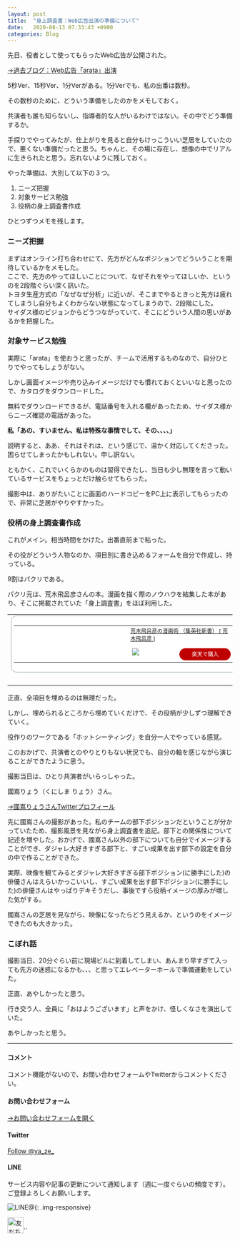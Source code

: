 ```yaml
---
layout: post
title:  "身上調査書：Web広告出演の準備について"
date:   2020-08-13 07:33:43 +0900
categories: Blog
---
```






先日、役者として使ってもらったWeb広告が公開された。

[→過去ブログ：Web広告「arata」出演]({{site.baseurl}}/blog/2020/07/27/ArataCydas)

5秒Ver、15秒Ver、1分Verがある。1分Verでも、私の出番は数秒。

その数秒のために、どういう準備をしたのかをメモしておく。



共演者も誰も知らないし、指導者的な人がいるわけではない。その中でどう準備するか。

手探りでやってみたが、仕上がりを見ると自分もけっこういい芝居をしていたので、悪くない準備だったと思う。ちゃんと、その場に存在し、想像の中でリアルに生きられたと思う。忘れないように残しておく。

やった準備は、大別して以下の３つ。

1. ニーズ把握
2. 対象サービス勉強
3. 役柄の身上調査書作成

ひとつずつメモを残します。



### ニーズ把握

まずはオンライン打ち合わせにて、先方がどんなポジションでどういうことを期待しているかをメモした。  
ここで、先方のやってほしいことについて、なぜそれをやってほしいか、というのを2段階ぐらい深く訊いた。  
トヨタ生産方式の「なぜなぜ分析」に近いが、そこまでやるときっと先方は疲れてしまうし自分もよくわからない状態になってしまうので、2段階にした。  
サイダス様のビジョンからどうつながっていて、そこにどういう人間の思いがあるかを把握した。



### 対象サービス勉強

実際に「arata」を使おうと思ったが、チームで活用するものなので、自分ひとりでやってもしょうがない。  

しかし画面イメージや売り込みイメージだけでも慣れておくといいなと思ったので、カタログをダウンロードした。  

無料でダウンロードできるが、電話番号を入れる欄があったため、サイダス様からニーズ確認の電話があった。  

**私「あの、すいません、私は特殊な事情でして、その、、、、」**  

説明すると、ああ、それはそれは、という感じで、温かく対応してくださった。困らせてしまったかもしれない。申し訳ない。  

ともかく、これでいくらかのものは習得できたし、当日も少し無理を言って動いているサービスをちょっとだけ触らせてもらった。  

撮影中は、ありがたいことに画面のハードコピーをPC上に表示してもらったので、非常に芝居がやりやすかった。  



### 役柄の身上調査書作成

これがメイン。相当時間をかけた。出番直前まで粘った。

その役がどういう人物なのか、項目別に書き込めるフォームを自分で作成し、持っている。

9割はパクリである。

パクリ元は、荒木飛呂彦さんの本。漫画を描く際のノウハウを結集した本があり、そこに掲載されていた「身上調査書」をほぼ利用した。

<table border="0" cellpadding="0" cellspacing="0"><tr><td><div style="border:1px solid #95a5a6;border-radius:.75rem;background-color:#FFFFFF;width:504px;margin:0px;padding:5px;text-align:center;overflow:hidden;"><table><tr><td style="width:240px"><a href="https://hb.afl.rakuten.co.jp/ichiba/1ca5f605.82ce4061.1ca5f606.c59d51f1/_RTLink9366?pc=https%3A%2F%2Fitem.rakuten.co.jp%2Fbook%2F13173691%2F&link_type=picttext&ut=eyJwYWdlIjoiaXRlbSIsInR5cGUiOiJwaWN0dGV4dCIsInNpemUiOiIyNDB4MjQwIiwibmFtIjoxLCJuYW1wIjoicmlnaHQiLCJjb20iOjEsImNvbXAiOiJkb3duIiwicHJpY2UiOjAsImJvciI6MSwiY29sIjoxLCJiYnRuIjoxLCJwcm9kIjowfQ%3D%3D" target="_blank" rel="nofollow sponsored noopener" style="word-wrap:break-word;"  ><img src="https://hbb.afl.rakuten.co.jp/hgb/1ca5f605.82ce4061.1ca5f606.c59d51f1/?me_id=1213310&item_id=17380407&pc=https%3A%2F%2Fthumbnail.image.rakuten.co.jp%2F%400_mall%2Fbook%2Fcabinet%2F7804%2F9784087207804.jpg%3F_ex%3D240x240&s=240x240&t=picttext" border="0" style="margin:2px" alt="" title=""></a></td><td style="vertical-align:top;width:248px;"><p style="font-size:12px;line-height:1.4em;text-align:left;margin:0px;padding:2px 6px;word-wrap:break-word"><a href="https://hb.afl.rakuten.co.jp/ichiba/1ca5f605.82ce4061.1ca5f606.c59d51f1/_RTLink9366?pc=https%3A%2F%2Fitem.rakuten.co.jp%2Fbook%2F13173691%2F&link_type=picttext&ut=eyJwYWdlIjoiaXRlbSIsInR5cGUiOiJwaWN0dGV4dCIsInNpemUiOiIyNDB4MjQwIiwibmFtIjoxLCJuYW1wIjoicmlnaHQiLCJjb20iOjEsImNvbXAiOiJkb3duIiwicHJpY2UiOjAsImJvciI6MSwiY29sIjoxLCJiYnRuIjoxLCJwcm9kIjowfQ%3D%3D" target="_blank" rel="nofollow sponsored noopener" style="word-wrap:break-word;"  >荒木飛呂彦の漫画術 （集英社新書） [ 荒木飛呂彦 ]</a></p><div style="margin:10px;"><a href="https://hb.afl.rakuten.co.jp/ichiba/1ca5f605.82ce4061.1ca5f606.c59d51f1/_RTLink9366?pc=https%3A%2F%2Fitem.rakuten.co.jp%2Fbook%2F13173691%2F&link_type=picttext&ut=eyJwYWdlIjoiaXRlbSIsInR5cGUiOiJwaWN0dGV4dCIsInNpemUiOiIyNDB4MjQwIiwibmFtIjoxLCJuYW1wIjoicmlnaHQiLCJjb20iOjEsImNvbXAiOiJkb3duIiwicHJpY2UiOjAsImJvciI6MSwiY29sIjoxLCJiYnRuIjoxLCJwcm9kIjowfQ%3D%3D" target="_blank" rel="nofollow sponsored noopener" style="word-wrap:break-word;"  ><img src="https://static.affiliate.rakuten.co.jp/makelink/rl.svg" style="float:left;max-height:27px;width:auto;margin-top:0"></a><a href="https://hb.afl.rakuten.co.jp/ichiba/1ca5f605.82ce4061.1ca5f606.c59d51f1/_RTLink9366?pc=https%3A%2F%2Fitem.rakuten.co.jp%2Fbook%2F13173691%2F%3Fscid%3Daf_pc_bbtn&link_type=picttext&ut=eyJwYWdlIjoiaXRlbSIsInR5cGUiOiJwaWN0dGV4dCIsInNpemUiOiIyNDB4MjQwIiwibmFtIjoxLCJuYW1wIjoicmlnaHQiLCJjb20iOjEsImNvbXAiOiJkb3duIiwicHJpY2UiOjAsImJvciI6MSwiY29sIjoxLCJiYnRuIjoxLCJwcm9kIjowfQ==" target="_blank" rel="nofollow sponsored noopener" style="word-wrap:break-word;"  ><div style="float:right;width:41%;height:27px;background-color:#bf0000;color:#fff !important;font-size:12px;font-weight:500;line-height:27px;margin-left:1px;padding: 0 12px;border-radius:16px;cursor:pointer;text-align:center;">楽天で購入</div></a></div></td></tr></table></div><br><p style="color:#000000;font-size:12px;line-height:1.4em;margin:5px;word-wrap:break-word"></p></td></tr></table>

正直、全項目を埋めるのは無理だった。  

しかし、埋められるところから埋めていくだけで、その役柄が少しずつ理解できていく。  

役作りのワークである「ホットシーティング」を自分一人でやっている感覚。  

このおかげで、共演者とのやりとりもない状況でも、自分の軸を感じながら演じることができたように思う。



撮影当日は、ひとり共演者がいらっしゃった。

國嶌りょう（くにしま りょう）さん。  

[→國嶌りょうさんTwitterプロフィール](https://twitter.com/ryo_kunishima?s=20)

先に國嶌さんの撮影があった。私のチームの部下ポジションだということが分かっていたため、撮影風景を見ながら身上調査書を追記。部下との関係性について記述を増やした。おかげで、國嶌さん以外の部下についても自分でイメージすることができ、ダジャレ大好きすぎる部下と、すごい成果を出す部下の設定を自分の中で作ることができた。  

実際、映像を観てみるとダジャレ大好きすぎる部下ポジション(に勝手にした)の俳優さんはえらいかっこいいし、すごい成果を出す部下ポジション(に勝手にした)の俳優さんはやっぱりデキそうだし、事後ですら役柄イメージの厚みが増した気がする。  

國嶌さんの芝居を見ながら、映像になったらどう見えるか、というのをイメージできたのも大きかった。

### こぼれ話

撮影当日、20分ぐらい前に現場ビルに到着してしまい、あんまり早すぎて入っても先方の迷惑になるかも、、、と思ってエレベーターホールで準備運動をしていた。  

正直、あやしかったと思う。  

行き交う人、全員に「おはようございます」と声をかけ、怪しくなさを演出していた。  

あやしかったと思う。













---
#### コメント
コメント機能がないので、お問い合わせフォームやTwitterからコメントください。

#### お問い合わせフォーム
[→お問い合わせフォームを開く]({{site.baseurl}}/docs/contact/)

#### Twitter

<a href="https://twitter.com/ya_ze_?ref_src=twsrc%5Etfw" class="twitter-follow-button" data-show-count="false">Follow @ya_ze_</a><script async src="https://platform.twitter.com/widgets.js" charset="utf-8"></script>


#### LINE

サービス内容や記事の更新について通知します（週に一度ぐらいの頻度です）。
ご登録よろしくお願いします。

![LINE@]({{site.baseurl}}/img/lineat.png){: .img-responsive}

<a href="https://line.me/R/ti/p/%40tqt3140x"><img height="36" border="0" alt="友だち追加" src="https://scdn.line-apps.com/n/line_add_friends/btn/ja.png"></a>``
